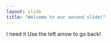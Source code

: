 ```yaml
---
layout: slide
title: "Welcome to our second slide!"
---
```

I need it
Use the left arrow to go back!
